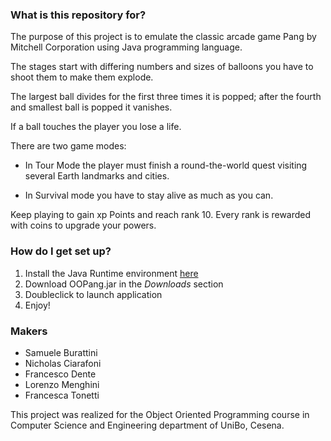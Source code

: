 ### What is this repository for? ###

The purpose of this project is to emulate the classic arcade game Pang by Mitchell Corporation using Java programming language.

The stages start with differing numbers and sizes of balloons you have to shoot them to make them explode. 

The largest ball divides for the first three times it is popped; after the fourth and smallest ball is popped it vanishes.

If a ball touches the player you lose a life.

There are two game modes:

* In Tour Mode the player must finish a round-the-world quest visiting several Earth landmarks and cities.
	
* In Survival mode you have to stay alive as much as you can.
	
Keep playing to gain xp Points and reach rank 10. Every rank is rewarded with coins to upgrade your powers.

### How do I get set up? ###
1. Install the Java Runtime environment [here](http://www.oracle.com/technetwork/java/javase/downloads/jre8-downloads-2133155.html)
2. Download OOPang.jar in the *Downloads* section
3. Doubleclick to launch application
4. Enjoy!

### Makers ###
* Samuele Burattini
* Nicholas Ciarafoni
* Francesco Dente
* Lorenzo Menghini
* Francesca Tonetti

This project was realized for the Object Oriented Programming course in Computer Science and Engineering department of UniBo, Cesena.